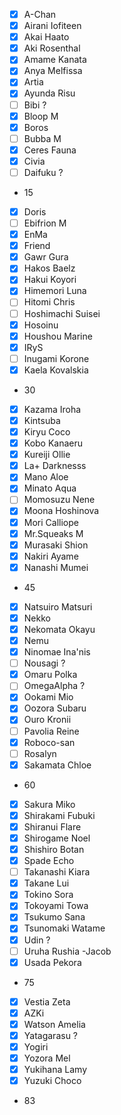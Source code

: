 - [x] A-Chan
- [x] Airani Iofiteen
- [x] Akai Haato
- [x] Aki Rosenthal
- [x] Amame Kanata
- [x] Anya Melfissa
- [x] Artia
- [x] Ayunda Risu
- [ ] Bibi ?
- [x] Bloop M
- [x] Boros
- [ ] Bubba M
- [x] Ceres Fauna
- [x] Civia
- [ ] Daifuku ?
- 15
- [x] Doris
- [ ] Ebifrion M
- [x] EnMa
- [x] Friend
- [x] Gawr Gura
- [x] Hakos Baelz
- [x] Hakui Koyori
- [x] Himemori Luna
- [ ] Hitomi Chris
- [ ] Hoshimachi Suisei
- [x] Hosoinu
- [x] Houshou Marine
- [x] IRyS
- [ ] Inugami Korone
- [x] Kaela Kovalskia
- 30
- [x] Kazama Iroha
- [x] Kintsuba
- [x] Kiryu Coco
- [x] Kobo Kanaeru
- [x] Kureiji Ollie
- [x] La+ Darknesss
- [x] Mano Aloe
- [x] Minato Aqua
- [ ] Momosuzu Nene
- [x] Moona Hoshinova
- [x] Mori Calliope
- [x] Mr.Squeaks  M
- [x] Murasaki Shion
- [x] Nakiri Ayame
- [x] Nanashi Mumei
- 45
- [x] Natsuiro Matsuri
- [x] Nekko
- [x] Nekomata Okayu
- [x] Nemu
- [x] Ninomae Ina'nis
- [ ] Nousagi ?
- [x] Omaru Polka
- [ ] OmegaAlpha ?
- [x] Ookami Mio
- [x] Oozora Subaru
- [x] Ouro Kronii
- [ ] Pavolia Reine
- [x] Roboco-san
- [ ] Rosalyn
- [x] Sakamata Chloe
- 60
- [x] Sakura Miko
- [x] Shirakami Fubuki
- [x] Shiranui Flare
- [x] Shirogame Noel
- [x] Shishiro Botan
- [x] Spade Echo
- [ ] Takanashi Kiara
- [x] Takane Lui
- [x] Tokino Sora
- [x] Tokoyami Towa
- [x] Tsukumo Sana
- [x] Tsunomaki Watame
- [x] Udin ?
- [ ] Uruha Rushia -Jacob
- [x] Usada Pekora
- 75
- [x] Vestia Zeta
- [x] AZKi
- [x] Watson Amelia
- [x] Yatagarasu ?
- [x] Yogiri
- [x] Yozora Mel
- [x] Yukihana Lamy
- [x] Yuzuki Choco
- 83

